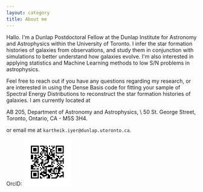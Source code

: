 ```yaml
---
layout: category
title: About me
---
```


<p class="message">
  Hallo. I'm a Dunlap Postdoctoral Fellow at the Dunlap Institute for Astronomy and Astrophysics within the University of Toronto. I infer the star formation histories of galaxies from observations, and study them in conjunction with simulations to better understand how galaxies evolve. I'm also interested in applying statistics and Machine Learning methods
to low S/N problems in astrophysics.
</p>

Feel free to reach out if you have any questions regarding my research, or are interested in using the Dense Basis code for fitting your sample of Spectral Energy Distributions to reconstruct the star formation histories of galaxies. I am currently located at

AB 205, Department of Astronomy and Astrophysics, \\
50 St. George Street,
Toronto, Ontario,
CA - M5S 3H4.

or email me at `kartheik.iyer@dunlap.utoronto.ca`.

OrcID: ![orcid_qr](images/kiyer_orcid_qrcode.png)
